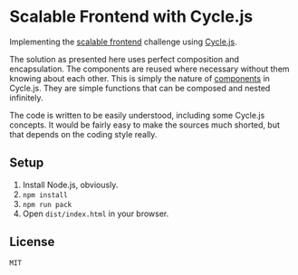 # Scalable Frontend with Cycle.js

Implementing the [scalable frontend](https://github.com/slorber/scalable-frontend-with-elm-or-redux) challenge using [Cycle.js](cycle.js.org).

The solution as presented here uses perfect composition and encapsulation.
The components are reused where necessary without them knowing about each other.
This is simply the nature of [components](http://cycle.js.org/components.html)
in Cycle.js. They are simple functions that can be composed and nested infinitely.

The code is written to be easily understood, including some Cycle.js concepts.
It would be fairly easy to make the sources much shorted, but that depends on
the coding style really.

## Setup ##

1. Install Node.js, obviously.
2. `npm install`
3. `npm run pack`
4. Open `dist/index.html` in your browser.

## License ##

`MIT`
